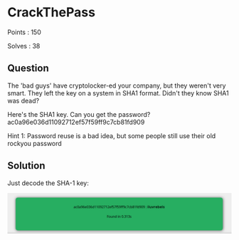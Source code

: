 # CrackThePass

Points : 150

Solves : 38

## Question
The 'bad guys' have cryptolocker-ed your company, but they weren't very smart. They left the key on a system in SHA1 format. Didn't they know SHA1 was dead?

Here's the SHA1 key. Can you get the password?
ac0a96e036d11092712ef57f59ff9c7cb81fd909

Hint 1: Password reuse is a bad idea, but some people still use their old rockyou password

## Solution
Just decode the SHA-1 key:

![flag](https://github.com/xseris/Karmasutra-CTF-Team/blob/master/2017/NeverLAN-CTF-2017/Other/CrackThePass/decoded.jpg)
